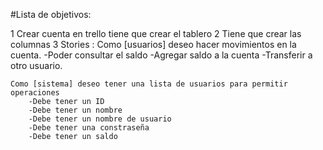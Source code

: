 #Lista de objetivos:

1 Crear cuenta en trello tiene que crear el tablero
2 Tiene que crear las columnas
3 Stories :
Como [usuarios] deseo hacer movimientos en la cuenta.
-Poder consultar el saldo
-Agregar saldo a la cuenta
-Transferir a otro usuario.

    Como [sistema] deseo tener una lista de usuarios para permitir operaciones
        -Debe tener un ID
        -Debe tener un nombre
        -Debe tener un nombre de usuario
        -Debe tener una constraseña
        -Debe tener un saldo
